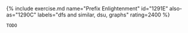 {% include exercise.md name="Prefix Enlightenment" id="1291E" also-as="1290C" labels="dfs and similar, dsu, graphs" rating=2400 %}

```
TODO
```

